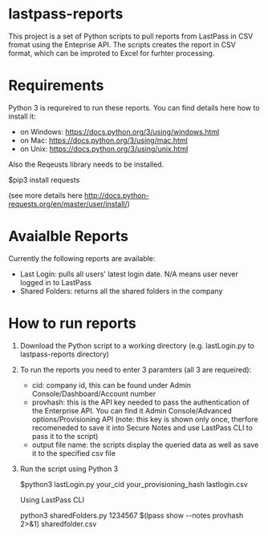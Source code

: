 # lastpass-reports

This project is a set of Python scripts to pull reports from LastPass in CSV fromat using the Enteprise API. The scripts creates the report in CSV format, which can be improted to Excel for furhter processing.

# Requirements

Python 3 is requreired to run these reports. You can find details here how to install it:
- on Windows: https://docs.python.org/3/using/windows.html
- on Mac: https://docs.python.org/3/using/mac.html
- on Unix: https://docs.python.org/3/using/unix.html

Also the Reqeusts library needs to be installed. 

  $pip3 install requests

(see more details here http://docs.python-requests.org/en/master/user/install/)

# Avaialble Reports

Currently the following reports are available:

  - Last Login: pulls all users' latest login date. N/A means user never logged in to LastPass
  - Shared Folders: returns all the shared folders in the company

# How to run reports

1) Download the Python script to a working directory (e.g. lastLogin.py to lastpass-reports directory)
2) To run the reports you need to enter 3 paramters (all 3 are requeired):
    - cid: company id, this can be found under Admin Console/Dashboard/Account number 
    - provhash: this is the API key needed to pass the authentication of the Enterprise API. You can find it Admin                   Console/Advanced options/Provisioning API (note: this key is shown only once, therfore recomeneded to save it into             Secure Notes and use LastPass CLI to pass it to the script)
    - output file name: the scripts display the queried data as well as save it to the specified csv file
3) Run the script using Python 3
   
      $python3 lastLogin.py your_cid your_provisioning_hash lastlogin.csv
   
   Using LastPass CLI
   
      python3 sharedFolders.py 1234567 $(lpass show --notes provhash 2>&1) sharedfolder.csv
   
   
